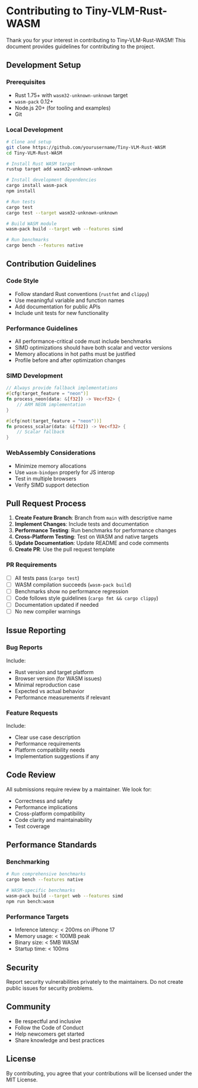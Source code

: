 # Contributing to Tiny-VLM-Rust-WASM

Thank you for your interest in contributing to Tiny-VLM-Rust-WASM! This document provides guidelines for contributing to the project.

## Development Setup

### Prerequisites
- Rust 1.75+ with `wasm32-unknown-unknown` target
- `wasm-pack` 0.12+
- Node.js 20+ (for tooling and examples)
- Git

### Local Development
```bash
# Clone and setup
git clone https://github.com/yourusername/Tiny-VLM-Rust-WASM
cd Tiny-VLM-Rust-WASM

# Install Rust WASM target
rustup target add wasm32-unknown-unknown

# Install development dependencies
cargo install wasm-pack
npm install

# Run tests
cargo test
cargo test --target wasm32-unknown-unknown

# Build WASM module
wasm-pack build --target web --features simd

# Run benchmarks
cargo bench --features native
```

## Contribution Guidelines

### Code Style
- Follow standard Rust conventions (`rustfmt` and `clippy`)
- Use meaningful variable and function names
- Add documentation for public APIs
- Include unit tests for new functionality

### Performance Guidelines
- All performance-critical code must include benchmarks
- SIMD optimizations should have both scalar and vector versions
- Memory allocations in hot paths must be justified
- Profile before and after optimization changes

### SIMD Development
```rust
// Always provide fallback implementations
#[cfg(target_feature = "neon")]
fn process_neon(data: &[f32]) -> Vec<f32> {
    // ARM NEON implementation
}

#[cfg(not(target_feature = "neon"))]
fn process_scalar(data: &[f32]) -> Vec<f32> {
    // Scalar fallback
}
```

### WebAssembly Considerations
- Minimize memory allocations
- Use `wasm-bindgen` properly for JS interop
- Test in multiple browsers
- Verify SIMD support detection

## Pull Request Process

1. **Create Feature Branch**: Branch from `main` with descriptive name
2. **Implement Changes**: Include tests and documentation
3. **Performance Testing**: Run benchmarks for performance changes
4. **Cross-Platform Testing**: Test on WASM and native targets
5. **Update Documentation**: Update README and code comments
6. **Create PR**: Use the pull request template

### PR Requirements
- [ ] All tests pass (`cargo test`)
- [ ] WASM compilation succeeds (`wasm-pack build`)
- [ ] Benchmarks show no performance regression
- [ ] Code follows style guidelines (`cargo fmt && cargo clippy`)
- [ ] Documentation updated if needed
- [ ] No new compiler warnings

## Issue Reporting

### Bug Reports
Include:
- Rust version and target platform
- Browser version (for WASM issues)
- Minimal reproduction case
- Expected vs actual behavior
- Performance measurements if relevant

### Feature Requests
Include:
- Clear use case description
- Performance requirements
- Platform compatibility needs
- Implementation suggestions if any

## Code Review

All submissions require review by a maintainer. We look for:
- Correctness and safety
- Performance implications
- Cross-platform compatibility
- Code clarity and maintainability
- Test coverage

## Performance Standards

### Benchmarking
```bash
# Run comprehensive benchmarks
cargo bench --features native

# WASM-specific benchmarks
wasm-pack build --target web --features simd
npm run bench:wasm
```

### Performance Targets
- Inference latency: < 200ms on iPhone 17
- Memory usage: < 100MB peak
- Binary size: < 5MB WASM
- Startup time: < 100ms

## Security

Report security vulnerabilities privately to the maintainers. Do not create public issues for security problems.

## Community

- Be respectful and inclusive
- Follow the Code of Conduct
- Help newcomers get started
- Share knowledge and best practices

## License

By contributing, you agree that your contributions will be licensed under the MIT License.